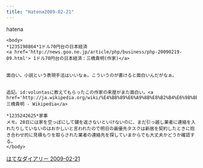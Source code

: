 ```yaml
---
title: "Hatena2009-02-21"
---
```


hatena

```
<body>
*1235198864*1ドル70円台の日本経済
<a href='http://news.goo.ne.jp/article/php/business/php-20090219-09.html'> 1ドル70円台の日本経済：三橋貴明(作家)</a>


面白い。小説という表現手法はいいなぁ。こういうのが書けると面白いんだがなぁ。


追記。id:voluntasに教えてもらったこの作家の来歴がまた面白い。<a href='http://ja.wikipedia.org/wiki/%E4%B8%89%E6%A9%8B%E8%B2%B4%E6%98%8E'>三橋貴明 - Wikipedia</a>

*1235242625*家事
メモ。28日には家を空っぽにして鍵を返さないといけないのに、まだ引っ越し業者に連絡を入れたりしていないのはおかしいと言われたので明日の最優先タスクは新居を契約したときに抱き合わせ的に見積もりを取らされた業者の連絡先を探していまからでも大丈夫かどうか確認する。
</body>
```


[はてなダイアリー 2009-02-21](https://nishiohirokazu.hatenadiary.org/archive/2009/02/21)